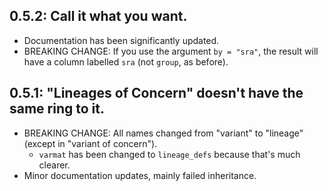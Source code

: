 
## 0.5.2: Call it what you want.

- Documentation has been significantly updated.
- BREAKING CHANGE: If you use the argument `by = "sra"`, the result will have a column labelled `sra` (not `group`, as before).

## 0.5.1: "Lineages of Concern" doesn't have the same ring to it.

- BREAKING CHANGE: All names changed from "variant" to "lineage" (except in "variant of concern").
    - `varmat` has been changed to `lineage_defs` because that's much clearer.
- Minor documentation updates, mainly failed inheritance.
